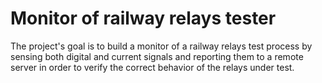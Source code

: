 # Monitor of railway relays tester

The project's goal is to build a monitor of a railway relays test process by sensing both digital and current signals and reporting them to a remote server in order to verify the correct behavior of the relays under test.
